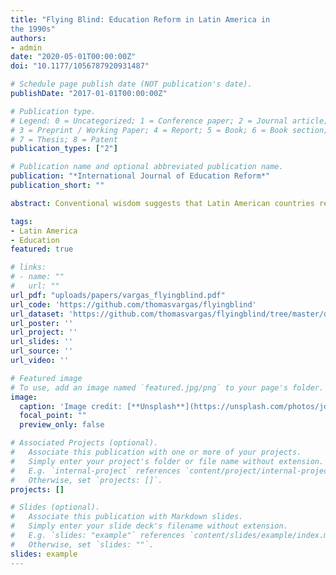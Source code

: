 ```yaml
---
title: "Flying Blind: Education Reform in Latin America in
the 1990s"
authors:
- admin
date: "2020-05-01T00:00:00Z"
doi: "10.1177/1056787920931487"

# Schedule page publish date (NOT publication's date).
publishDate: "2017-01-01T00:00:00Z"

# Publication type.
# Legend: 0 = Uncategorized; 1 = Conference paper; 2 = Journal article;
# 3 = Preprint / Working Paper; 4 = Report; 5 = Book; 6 = Book section;
# 7 = Thesis; 8 = Patent
publication_types: ["2"]

# Publication name and optional abbreviated publication name.
publication: "*International Journal of Education Reform*"
publication_short: ""

abstract: Conventional wisdom suggests that Latin American countries reformed public education in the 1990s in response to a crisis of coverage and quality. Yet, in terms of access, Latin American countries had achieved relatively high enrolment and completion rates by 1990. With regards to quality, there was simply no high-quality evidence showing weak or lowering standards. In short, by the early 1990s, there was very little scientific evidence of a crisis of public education in Latin America. By uncovering these patterns, this paper argues that political scientist should revisit the origins of education reform efforts in the 1990s.

tags:
- Latin America
- Education
featured: true

# links:
# - name: ""
#   url: ""
url_pdf: "uploads/papers/vargas_flyingblind.pdf"
url_code: 'https://github.com/thomasvargas/flyingblind'
url_dataset: 'https://github.com/thomasvargas/flyingblind/tree/master/data'
url_poster: ''
url_project: ''
url_slides: ''
url_source: ''
url_video: ''

# Featured image
# To use, add an image named `featured.jpg/png` to your page's folder. 
image:
  caption: 'Image credit: [**Unsplash**](https://unsplash.com/photos/jdD8gXaTZsc)'
  focal_point: ""
  preview_only: false

# Associated Projects (optional).
#   Associate this publication with one or more of your projects.
#   Simply enter your project's folder or file name without extension.
#   E.g. `internal-project` references `content/project/internal-project/index.md`.
#   Otherwise, set `projects: []`.
projects: []

# Slides (optional).
#   Associate this publication with Markdown slides.
#   Simply enter your slide deck's filename without extension.
#   E.g. `slides: "example"` references `content/slides/example/index.md`.
#   Otherwise, set `slides: ""`.
slides: example
---
```

